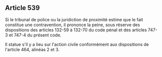 Article 539
----
Si le tribunal de police ou la juridiction de proximité estime que le fait
constitue une contravention, il prononce la peine, sous réserve des dispositions
des articles 132-59 à 132-70 du code pénal et des articles 747-3 et 747-4 du
présent code.

Il statue s'il y a lieu sur l'action civile conformément aux dispositions de
l'article 464, alinéas 2 et 3.
